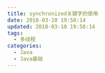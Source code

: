 ```yaml
---
title: synchronized关键字的使用
date: 2018-03-10 19:58:14
updated: 2018-03-10 19:58:14
tags:
  - 多线程
categories: 
  - Java
  - Java基础
---
```


